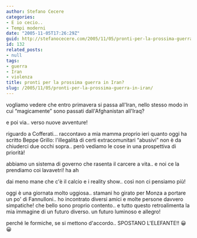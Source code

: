 ```yaml
---
author: Stefano Cecere
categories:
- E io cecio..
- Tempi moderni
date: "2005-11-05T17:26:29Z"
guid: http://stefanocecere.com/2005/11/05/pronti-per-la-prossima-guerra-in-iran/
id: 132
related_posts:
- null
tags:
- guerra
- Iran
- violenza
title: pronti per la prossima guerra in Iran?
slug: /2005/11/05/pronti-per-la-prossima-guerra-in-iran/
---
```


<img src='/wp-content/eski_iran.jpg' alt='' align='left' />vogliamo vedere che entro primavera si passa all'Iran, nello stesso modo in cui &#x201c;magicamente&#x201d; sono passati dall'Afghanistan all'Iraq?

e poi via.. verso nuove avventure!

riguardo a Cofferati… raccontavo a mia mamma proprio ieri quanto oggi ha scritto Beppe Grillo: l'illegalit&#xe0; di certi extracomunitari &#x201c;abusivi&#x201d; non è da chiuderci due occhi sopra.. però vediamo le cose in una prospettiva di priorit&#xe0;!
  
abbiamo un sistema di governo che rasenta il carcere a vita.. e noi ce la prendiamo coi lavavetri! ha ah

dai meno mane che c'è il calcio e i reality show.. cos&#xec; non ci pensiamo pi&#xf9;!

oggi è una giornata molto uggiosa.. stamani ho girato per Monza a portare un po' di Fannulloni.. ho incontrato diversi amici e molte persone davvero simpatiche! che bello sono proprio contento.. e tutto questo retroalimenta la mia immagine di un futuro diverso. un futuro luminoso e allegro!

perch&#xe9; le formiche, se si mettono d'accordo.. SPOSTANO L'ELEFANTE!! 😀 😀